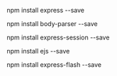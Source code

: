 npm install express --save

npm install body-parser --save

npm install express-session --save

npm install ejs --save

npm install express-flash --save
